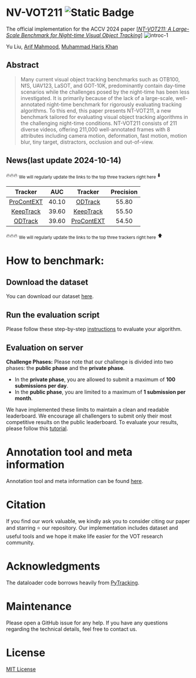 # NV-VOT211 ![Static Badge](https://img.shields.io/badge/The_Most_Challenging_VOT_Benchmark-ACCV2024%20Oral-blue)


The official implementation for the ACCV 2024 paper \[[_NT-VOT211: A Large-Scale Benchmark for Night-time Visual Object Tracking_](www.google.com)\]
![introc-1](https://github.com/user-attachments/assets/1a0e046a-0153-4c6f-acf2-5ba3e0c12b19)

Yu Liu,  [Arif Mahmood](https://scholar.google.com.sg/citations?user=_e6yGs4AAAAJ&hl=en),  [Muhammad Haris Khan](https://scholar.google.com/citations?user=ZgERfFwAAAAJ&hl=en)
## Abstract
>Many current visual object tracking benchmarks such as OTB100, NfS, UAV123, LaSOT, and GOT-10K, predominantly contain day-time scenarios while the challenges posed by the night-time has been less investigated. It is primarily because of the lack of a large-scale, well-annotated night-time benchmark for rigorously evaluating tracking algorithms. To this end, this paper presents NT-VOT211, a new benchmark tailored for evaluating visual object tracking algorithms in the challenging night-time conditions.
NT-VOT211 consists of 211 diverse videos, offering 211,000 well-annotated frames with 8 attributes including camera motion, deformation, fast motion, motion blur, tiny target, distractors, occlusion and out-of-view.

## News(last update 2024-10-14) 

:fire::fire::fire: <sub>We will regularly update the links to the top three trackers right here</sub> :arrow_down:

| Tracker     | 	AUC | Tracker | Precision |
|:-----------:|:------------:|:-----------:|:-----------------:|
| [ProContEXT](https://github.com/jp-lan/procontext) | 40.10         | [ODTrack](https://github.com/GXNU-ZhongLab/ODTrack)        | 55.80              |
| [KeepTrack](https://github.com/visionml/pytracking/blob/master/pytracking/README.md#KeepTrack)| 39.60         | [KeepTrack](https://github.com/visionml/pytracking/blob/master/pytracking/README.md#KeepTrack)      | 55.50              |
| [ODTrack](https://github.com/GXNU-ZhongLab/ODTrack) | 39.60         | [ProContEXT](https://github.com/jp-lan/procontext)        | 54.50              |

:fire::fire::fire: <sub>We will regularly update the links to the top three trackers right here</sub> :arrow_up:

# How to benchmark:
## Download the dataset
You can download our dataset [here](https://zenodo.org/records/13768180?preview=1&token=eyJhbGciOiJIUzUxMiIsImlhdCI6MTcyNzA1ODYxMCwiZXhwIjozMjUwNTQwNzk5OX0.eyJpZCI6IjQwOWY4OGU3LWU3YjMtNDQ3OS1hMTAzLTg1ODBmZTI0MDkxNSIsImRhdGEiOnt9LCJyYW5kb20iOiI4NDVhMzgzNzEwZTQxZjEwZWE1ZmVhYWJkY2M4N2M4NyJ9.7LuMtijWPL-fCaTBbRpyXC0hS3R_UEljpgjkQBUIlf1ssU4JIFPXukuIlZejbdKGXqTZ3rMy9irIO7k85Ehzdw).
## Run the evaluation script
Please follow these step-by-step [instructions](https://github.com/LiuYuML/NV-VOT211/tree/main/misc/dataloader) to evaluate your algorithm.
## Evaluation on server
**Challenge Phases:**
Please note that our challenge is divided into two phases: the **public phase** and the **private phase**.

- In the **private phase**, you are allowed to submit a maximum of **100 submissions per day**.
- In the **public phase**, you are limited to a maximum of **1 submission per month**.

We have implemented these limits to maintain a clean and readable leaderboard. We encourage all challengers to submit only their most competitive results on the public leaderboard.
To evaluate your results, please follow this [tutorial](https://github.com/LiuYuML/NV-VOT211/tree/main/misc/evaluation%20server).
# Annotation tool and meta information
Annotation tool and meta information can be found [here](https://github.com/LiuYuML/NV-VOT211/tree/main/misc/Other).

# Citation
If you find our work valuable, we kindly ask you to consider citing our paper and starring ⭐ our repository. Our implementation includes dataset and useful tools and we hope it make life easier for the VOT research community.
# Acknowledgments
The dataloader code borrows heavily from [PyTracking](https://github.com/visionml/pytracking).
# Maintenance
Please open a GitHub issue for any help. If you have any questions regarding the technical details, feel free to contact us.
# License
[MIT License](https://mit-license.org/)
